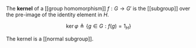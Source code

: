 The **kernel** of a [[group homomorphism]] $f: G \to G'$ is the [[subgroup]] over the pre-image of the identity element in $H$. 

$$
\ker \varphi \triangleq \{g \in G: f(g) = 1_H \}
$$

The kernel is a [[normal subgroup]]. 